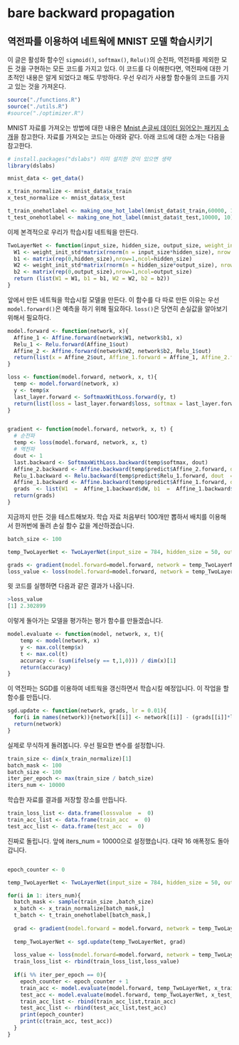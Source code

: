 # bare backward propagation

## 역전파를 이용하여 네트웍에 MNIST 모델 학습시키기

이 글은 활성화 함수인 `sigmoid()`, `softmax()`, `Relu()`의 순전파, 역전파를 제외한 모든 것을 구현하는 모든 코드를 가지고 있다. 이 코드를 다 이해한다면, 역전파에 대한 기초적인 내용은 알게 되었다고 해도 무방하다. 우선 우리가 사용할 함수들의 코드를 가지고 있는 것을 가져온다.

```R
source("./functions.R")
source("./utils.R")
#source("./optimizer.R")
```

MNIST 자료를 가져오는 방법에 대한 내용은 [Mnist 손글씨 데이터 읽어오는 패키지 소개](https://choosunsick.github.io/post/mnist/)을 참고한다. 자료를 가져오는 코드는 아래와 같다. 아래 코드에 대한 소개는 다음을 참고한다.

```R
# install.packages("dslabs") 이미 설치한 것이 있으면 생략
library(dslabs)

mnist_data <- get_data()

x_train_normalize <- mnist_data$x_train
x_test_normalize <- mnist_data$x_test

t_train_onehotlabel <- making_one_hot_label(mnist_data$t_train,60000, 10)
t_test_onehotlabel <- making_one_hot_label(mnist_data$t_test,10000, 10)
```

이제 본격적으로 우리가 학습시킬 네트웍을 만든다.

```R
TwoLayerNet <- function(input_size, hidden_size, output_size, weight_init_std = 0.01) {
  W1 <- weight_init_std*matrix(rnorm(n = input_size*hidden_size), nrow = input_size, ncol = hidden_size)
  b1 <- matrix(rep(0,hidden_size),nrow=1,ncol=hidden_size)
  W2 <- weight_init_std*matrix(rnorm(n = hidden_size*output_size), nrow = hidden_size, ncol = output_size)
  b2 <- matrix(rep(0,output_size),nrow=1,ncol=output_size)
  return (list(W1 = W1, b1 = b1, W2 = W2, b2 = b2))
}
```

앞에서 만든 네트웍을 학습시킬 모델을 만든다. 이 함수를 다 따로 만든 이유는 우선 `model.forward()`은 예측을 하기 위해 필요하다. `loss()`은 당연히 손실값을 알아보기 위해서 필요하다.

```R
model.forward <- function(network, x){
  Affine_1 <- Affine.forward(network$W1, network$b1, x)
  Relu_1 <- Relu.forward(Affine_1$out)
  Affine_2 <- Affine.forward(network$W2, network$b2, Relu_1$out)
  return(list(x = Affine_2$out, Affine_1.forward = Affine_1, Affine_2.forward = Affine_2, Relu_1.forward = Relu_1))
}

loss <- function(model.forward, network, x, t){
  temp <- model.forward(network, x)
  y <- temp$x
  last_layer.forward <- SoftmaxWithLoss.forward(y, t)
  return(list(loss = last_layer.forward$loss, softmax = last_layer.forward, predict =  temp))
}


gradient <- function(model.forward, network, x, t) {
  # 순전파
  temp <- loss(model.forward, network, x, t)
  # 역전파
  dout <- 1
  last.backward <- SoftmaxWithLoss.backward(temp$softmax, dout)
  Affine_2.backward <- Affine.backward(temp$predict$Affine_2.forward, dout  =  last.backward$dx)
  Relu_1.backward <- Relu.backward(temp$predict$Relu_1.forward, dout  =  Affine_2.backward$dx)
  Affine_1.backward <- Affine.backward(temp$predict$Affine_1.forward, dout  =  Relu_1.backward$dx)
  grads  <- list(W1  =  Affine_1.backward$dW, b1  =  Affine_1.backward$db, W2  =  Affine_2.backward$dW, b2  =  Affine_2.backward$db)
  return(grads)
}
```

지금까지 만든 것을 테스트해보자. 학습 자료 처음부터 100개만 뽑하서 배치를 이용해서 한꺼번에 돌려 손실 함수 값을 계산하겠습니다.


```R
batch_size <- 100

temp_TwoLayerNet <- TwoLayerNet(input_size = 784, hidden_size = 50, output_size = 10)

grads <- gradient(model.forward=model.forward, network = temp_TwoLayerNet, x=x_train_normalize[1:batch_size,], t= t_train_onehotlabel[1:batch_size,])
loss_value <- loss(model.forward=model.forward, network = temp_TwoLayerNet, x=x_train_normalize[1:batch_size,], t_train_onehotlabel[1:batch_size,])$loss
```

윗 코드를 실행하면 다음과 같은 결과가 나옵니다.

```R
>loss_value
[1] 2.302899
```
이렇게 돌아가는 모델을 평가하는 평가 함수를 만들겠습니다.

```R
model.evaluate <- function(model, network, x, t){
    temp <- model(network, x)
    y <- max.col(temp$x)
    t <- max.col(t)
    accuracy <- (sum(ifelse(y == t,1,0))) / dim(x)[1]
    return(accuracy)
}
```

이 역전파는 SGD를 이용하여 네트웍을 갱신하면서 학습시킬 예정입니다. 이 작업을 할 함수를 만듭니다.

```R
sgd.update <- function(network, grads, lr = 0.01){
  for(i in names(network)){network[[i]] <- network[[i]] - (grads[[i]]*lr)}
  return(network)
}
```

실제로 무식하게 돌려봅니다. 우선 필요한 변수를 설정합니다.

```R
train_size <- dim(x_train_normalize)[1]
batch_mask <- 100
batch_size <- 100
iter_per_epoch <- max(train_size / batch_size)
iters_num <- 10000
```
학습한 자료를 결과를 저장할 장소를 만듭니다.

```R
train_loss_list <- data.frame(lossvalue  =  0)
train_acc_list <- data.frame(train_acc  =  0)
test_acc_list <- data.frame(test_acc  =  0)
```

진짜로 돌립니다. 앞에 iters_num = 10000으로 설정했습니다. 대략 16 애폭정도 돌아갑니다.

```R

epoch_counter <- 0

temp_TwoLayerNet <- TwoLayerNet(input_size = 784, hidden_size = 50, output_size = 10)

for(i in 1: iters_num){
  batch_mask <- sample(train_size ,batch_size)
  x_batch <- x_train_normalize[batch_mask,]
  t_batch <- t_train_onehotlabel[batch_mask,]
  
  grad <- gradient(model.forward = model.forward, network = temp_TwoLayerNet, x_batch, t_batch)
  
  temp_TwoLayerNet <- sgd.update(temp_TwoLayerNet, grad)
  
  loss_value <- loss(model.forward=model.forward, network = temp_TwoLayerNet, x_batch, t_batch)$loss
  train_loss_list <- rbind(train_loss_list,loss_value)
  
  if(i %% iter_per_epoch == 0){
    epoch_counter <- epoch_counter + 1
    train_acc <- model.evaluate(model.forward, temp_TwoLayerNet, x_train_normalize, t_train_onehotlabel)
    test_acc <- model.evaluate(model.forward, temp_TwoLayerNet, x_test_normalize, t_test_onehotlabel)
    train_acc_list <- rbind(train_acc_list,train_acc)
    test_acc_list <- rbind(test_acc_list,test_acc)
    print(epoch_counter)
    print(c(train_acc, test_acc))
  }
}
```